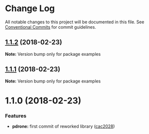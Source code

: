 # Change Log

All notable changes to this project will be documented in this file.
See [Conventional Commits](https://conventionalcommits.org) for commit guidelines.

<a name="1.1.2"></a>
## [1.1.2](https://github.com/algolia/pdrone/compare/examples@1.1.1...examples@1.1.2) (2018-02-23)




**Note:** Version bump only for package examples

<a name="1.1.1"></a>
## [1.1.1](https://github.com/algolia/pdrone/compare/examples@1.1.0...examples@1.1.1) (2018-02-23)




**Note:** Version bump only for package examples

<a name="1.1.0"></a>
# 1.1.0 (2018-02-23)


### Features

* **pdrone:** first commit of reworked library ([cac2028](https://github.com/algolia/pdrone/commit/cac2028))
